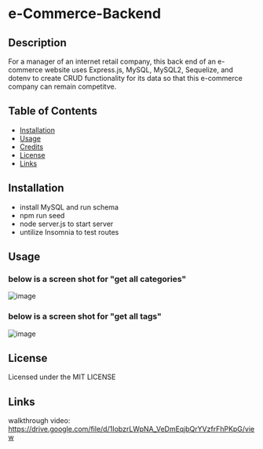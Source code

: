 # e-Commerce-Backend

## Description

For a manager of an internet retail company, this back end of an e-commerce website uses Express.js, MySQL, MySQL2, Sequelize, and dotenv to create CRUD functionality for its data so that this e-commerce company can remain competitve.

## Table of Contents

- [Installation](#installation)
- [Usage](#usage)
- [Credits](#credits)
- [License](#license)
- [Links](#links)

## Installation

- install MySQL and run schema
- npm run seed
- node server.js to start server
- untilize Insomnia to test routes

## Usage

### below is a screen shot for "get all categories"

![image](https://user-images.githubusercontent.com/84544540/132078880-e5ce0878-b264-4a97-b371-5198350259e7.png)

### below is a screen shot for "get all tags"

![image](https://user-images.githubusercontent.com/84544540/132078915-df39be67-0039-471b-af20-aac7bbe84937.png)

## License

Licensed under the MIT LICENSE

## Links

walkthrough video: https://drive.google.com/file/d/1IobzrLWpNA_VeDmEqjbQrYVzfrFhPKpG/view


